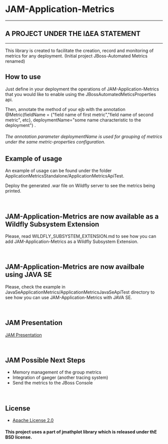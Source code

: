 # JAM-Application-Metrics 
--------------------------

## A PROJECT UNDER THE ΙΔΕΑ STATEMENT
-------------------------------------

This library is created to facilitate the creation, record and monitoring of metrics for any deployment. (Initial project JBoss-Automated Metrics renamed)

## How to use
Just define in your deployment the operations of JAM-Application-Metrics that you would like to enable using the JBossAutomatedMeticsProperties api.

Then, annotate the method of your ejb with the annotation @Metric(fieldName = {"field name of first metric","field name of second metric", etc}, deploymentName="some name characteristic to the deployment") .

###### The annotation parameter deploymentName is used for grouping of metrics under the same metric-properties configuration.

## Example of usage
An example of usage can be found under the folder ApplicationMetricsStandalone/ApplicationMetricsApiTest.

Deploy the generated .war file on Wildfly server to see the metrics being printed.


<br/>

## JAM-Application-Metrics are now available as a Wildfly Subsystem Extension
Please, read WILDFLY_SUBSYSTEM_EXTENSION.md to see how you can add JAM-Application-Metrics as a Wildfly Subsystem Extension.


<br/>

## JAM-Application-Metrics are now availbale using JAVA SE
Please, check the example in JavaSeApplicationMetrics/ApplicationMetricsJavaSeApiTest directory to see how you can use JAM-Application-Metrics with JAVA SE.

<br/>

## JAM Presentation
[JAM Presentation](http://redhat.slides.com/panossot/jboss-automated-metrics-6?token=d93QLP5k)

<br/>

## JAM Possible Next Steps
- Memory management of the group metrics
- Integration of gaeger (another tracing system)
- Send the metrics to the JBoss Console

<br/>

## License 
* [Apache License 2.0](http://www.apache.org/licenses/LICENSE-2.0)

#### This project uses a part of jmathplot library which is released under thE BSD license.


